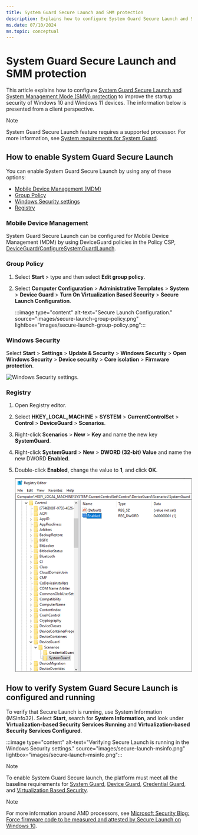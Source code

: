```yaml
---
title: System Guard Secure Launch and SMM protection
description: Explains how to configure System Guard Secure Launch and System Management Mode (SMM protection) to improve the startup security of Windows devices.
ms.date: 07/10/2024
ms.topic: conceptual
---
```


# System Guard Secure Launch and SMM protection

This article explains how to configure [System Guard Secure Launch and System Management Mode (SMM) protection](how-hardware-based-root-of-trust-helps-protect-windows.md) to improve the startup security of Windows 10 and Windows 11 devices. The information below is presented from a client perspective.

> [!NOTE]
> System Guard Secure Launch feature requires a supported processor. For more information, see [System requirements for System Guard](how-hardware-based-root-of-trust-helps-protect-windows.md#system-requirements-for-system-guard).

## How to enable System Guard Secure Launch

You can enable System Guard Secure Launch by using any of these options:

- [Mobile Device Management (MDM)](#mobile-device-management)
- [Group Policy](#group-policy)
- [Windows Security settings](#windows-security)
- [Registry](#registry)

### Mobile Device Management

System Guard Secure Launch can be configured for Mobile Device Management (MDM) by using DeviceGuard policies in the Policy CSP, [DeviceGuard/ConfigureSystemGuardLaunch](/windows/client-management/mdm/policy-csp-deviceguard#deviceguard-configuresystemguardlaunch).

### Group Policy

1. Select **Start** > type and then select **Edit group policy**.
1. Select **Computer Configuration** > **Administrative Templates** > **System** > **Device Guard** > **Turn On Virtualization Based Security** > **Secure Launch Configuration**.

   :::image type="content" alt-text="Secure Launch Configuration." source="images/secure-launch-group-policy.png" lightbox="images/secure-launch-group-policy.png":::

### Windows Security

Select **Start** > **Settings** > **Update & Security** > **Windows Security** > **Open Windows Security** > **Device security** > **Core isolation** > **Firmware protection**.

  ![Windows Security settings.](images/secure-launch-security-app.png)

### Registry

1. Open Registry editor.
1. Select **HKEY_LOCAL_MACHINE** > **SYSTEM** > **CurrentControlSet** > **Control** > **DeviceGuard** > **Scenarios**.
1. Right-click **Scenarios** > **New** > **Key** and name the new key **SystemGuard**.
1. Right-click **SystemGuard** > **New** > **DWORD (32-bit) Value** and name the new DWORD **Enabled**.
1. Double-click **Enabled**, change the value to **1**, and click **OK**.

    ![Secure Launch Registry.](images/secure-launch-registry.png)

## How to verify System Guard Secure Launch is configured and running

To verify that Secure Launch is running, use System Information (MSInfo32). Select **Start**, search for **System Information**, and look under **Virtualization-based Security Services Running** and **Virtualization-based Security Services Configured**.

:::image type="content" alt-text="Verifying Secure Launch is running in the Windows Security settings." source="images/secure-launch-msinfo.png" lightbox="images/secure-launch-msinfo.png":::

> [!NOTE]
> To enable System Guard Secure launch, the platform must meet all the baseline requirements for [System Guard](how-hardware-based-root-of-trust-helps-protect-windows.md), [Device Guard](../application-security/application-control/introduction-to-virtualization-based-security-and-appcontrol.md), [Credential Guard](../identity-protection/credential-guard/index.md), and [Virtualization Based Security](/windows-hardware/design/device-experiences/oem-vbs).

> [!NOTE]
> For more information around AMD processors, see [Microsoft Security Blog: Force firmware code to be measured and attested by Secure Launch on Windows 10](https://www.microsoft.com/security/blog/2020/09/01/force-firmware-code-to-be-measured-and-attested-by-secure-launch-on-windows-10/).
